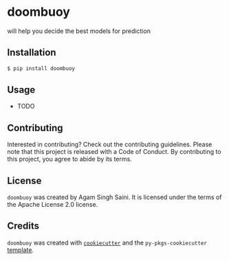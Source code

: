 # doombuoy

will help you decide the best models for prediction

## Installation

```bash
$ pip install doombuoy
```

## Usage

- TODO

## Contributing

Interested in contributing? Check out the contributing guidelines. Please note that this project is released with a Code of Conduct. By contributing to this project, you agree to abide by its terms.

## License

`doombuoy` was created by Agam Singh Saini. It is licensed under the terms of the Apache License 2.0 license.

## Credits

`doombuoy` was created with [`cookiecutter`](https://cookiecutter.readthedocs.io/en/latest/) and the `py-pkgs-cookiecutter` [template](https://github.com/py-pkgs/py-pkgs-cookiecutter).
